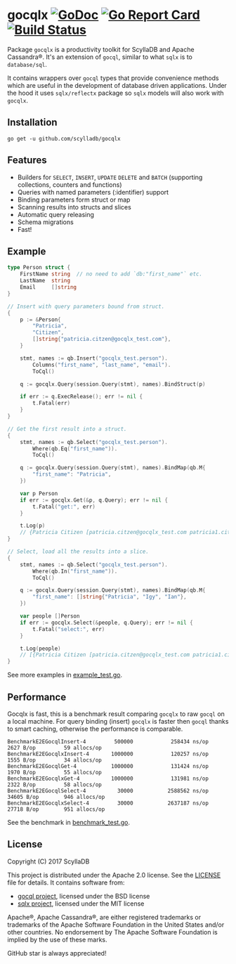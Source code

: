 # gocqlx [![GoDoc](http://img.shields.io/badge/go-documentation-blue.svg?style=flat-square)](http://godoc.org/github.com/scylladb/gocqlx) [![Go Report Card](https://goreportcard.com/badge/github.com/scylladb/gocqlx)](https://goreportcard.com/report/github.com/scylladb/gocqlx) [![Build Status](https://travis-ci.org/scylladb/gocqlx.svg?branch=master)](https://travis-ci.org/scylladb/gocqlx)

Package `gocqlx` is a productivity toolkit for ScyllaDB and Apache Cassandra®. 
It's an extension of `gocql`, similar to what `sqlx` is to `database/sql`.

It contains wrappers over `gocql` types that provide convenience methods which
are useful in the development of database driven applications. Under the
hood it uses `sqlx/reflectx` package so `sqlx` models will also work with `gocqlx`.

## Installation

    go get -u github.com/scylladb/gocqlx

## Features

* Builders for `SELECT`, `INSERT`, `UPDATE` `DELETE` and `BATCH` (supporting collections, counters and functions)
* Queries with named parameters (:identifier) support
* Binding parameters form struct or map
* Scanning results into structs and slices
* Automatic query releasing
* Schema migrations
* Fast!

## Example

```go
type Person struct {
    FirstName string  // no need to add `db:"first_name"` etc.
    LastName  string
    Email     []string
}

// Insert with query parameters bound from struct.
{
    p := &Person{
        "Patricia",
        "Citizen",
        []string{"patricia.citzen@gocqlx_test.com"},
    }

    stmt, names := qb.Insert("gocqlx_test.person").
        Columns("first_name", "last_name", "email").
        ToCql()

    q := gocqlx.Query(session.Query(stmt), names).BindStruct(p)

    if err := q.ExecRelease(); err != nil {
        t.Fatal(err)
    }
}

// Get the first result into a struct.
{
    stmt, names := qb.Select("gocqlx_test.person").
        Where(qb.Eq("first_name")).
        ToCql()

    q := gocqlx.Query(session.Query(stmt), names).BindMap(qb.M{
        "first_name": "Patricia",
    })

    var p Person
    if err := gocqlx.Get(&p, q.Query); err != nil {
        t.Fatal("get:", err)
    }

    t.Log(p)
    // {Patricia Citizen [patricia.citzen@gocqlx_test.com patricia1.citzen@gocqlx_test.com]}
}

// Select, load all the results into a slice.
{
    stmt, names := qb.Select("gocqlx_test.person").
        Where(qb.In("first_name")).
        ToCql()

    q := gocqlx.Query(session.Query(stmt), names).BindMap(qb.M{
        "first_name": []string{"Patricia", "Igy", "Ian"},
    })

    var people []Person
    if err := gocqlx.Select(&people, q.Query); err != nil {
        t.Fatal("select:", err)
    }

    t.Log(people)
    // [{Patricia Citizen [patricia.citzen@gocqlx_test.com patricia1.citzen@gocqlx_test.com]} {Igy Citizen [igy.citzen@gocqlx_test.com]} {Ian Citizen [ian.citzen@gocqlx_test.com]}]
}
```

See more examples in [example_test.go](https://github.com/scylladb/gocqlx/blob/master/example_test.go).

## Performance

Gocqlx is fast, this is a benchmark result comparing `gocqlx` to raw `gocql` 
on a local machine. For query binding (insert) `gocqlx` is faster then `gocql` 
thanks to smart caching, otherwise the performance is comparable.

```
BenchmarkE2EGocqlInsert-4         500000            258434 ns/op            2627 B/op         59 allocs/op
BenchmarkE2EGocqlxInsert-4       1000000            120257 ns/op            1555 B/op         34 allocs/op
BenchmarkE2EGocqlGet-4           1000000            131424 ns/op            1970 B/op         55 allocs/op
BenchmarkE2EGocqlxGet-4          1000000            131981 ns/op            2322 B/op         58 allocs/op
BenchmarkE2EGocqlSelect-4          30000           2588562 ns/op           34605 B/op        946 allocs/op
BenchmarkE2EGocqlxSelect-4         30000           2637187 ns/op           27718 B/op        951 allocs/op
```

See the benchmark in [benchmark_test.go](https://github.com/scylladb/gocqlx/blob/master/benchmark_test.go).

## License

Copyright (C) 2017 ScyllaDB

This project is distributed under the Apache 2.0 license. See the [LICENSE](https://github.com/scylladb/gocqlx/blob/master/LICENSE) file for details.
It contains software from:

* [gocql project](https://github.com/gocql/gocql), licensed under the BSD license
* [sqlx project](https://github.com/jmoiron/sqlx), licensed under the MIT license

Apache®, Apache Cassandra®,  are either registered trademarks or trademarks of 
the Apache Software Foundation in the United States and/or other countries. 
No endorsement by The Apache Software Foundation is implied by the use of these marks.

GitHub star is always appreciated!